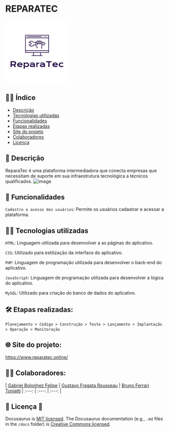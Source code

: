 <!-- ![license](https://user-images.githubusercontent.com/125428490/228728729-18d89fba-74ac-49d9-9b43-9ab1561672b2.png) -->

# REPARATEC 
![](./Reparatec.png)

## ✍🏼 Índice

* [Descrição](#Descrição)
* [Tecnologias utilizadas](#Tecnologias-utilizadas)
* [Funcionalidades](#Funcionalidades-do-projeto)
* [Etapas realizadas](#Etapas-realizadas)
* [Site do projeto](#site-do-projeto)
* [Colaboradores](#Colaboradores)
* [Licença](#Licença)

## 📑 Descrição

ReparaTec é uma plataforma intermediadora que conecta empresas que necessitam de suporte em sua infraestrutura tecnológica a técnicos qualificados.
![image](https://github.com/user-attachments/assets/a63a2ec1-69bb-4ff7-bf31-9e47dcbe17e8)

## 🎯 Funcionalidades

`Cadastro e acesso dos usuários`: Permite os usuários cadastrar e acessar a plataforma.

## 👨‍💻 Tecnologias utilizadas

`HTML`: Linguagem utilizada para desenvolver a as páginas do aplicativo.

`CSS`: Utilizado para estilização da interface do aplicativo.

`PHP`: Linguagem de programação utilizada para desenvolver o back-end do aplicativo.

`JavaScript`: Linguagem de programação utilizada para desenvolver a lógica do aplicativo.

`MySQL`: Utilizado para criação do banco de dados do aplicativo.

## 🛠️ Etapas realizadas:

```
Planejamento > Código > Construção > Teste > Lançamento > Implantação > Operação > Monitoração 
```


## 🌐 Site do projeto:

https://www.reparatec.online/

## 👨‍💼 Colaboradores:

| [Gabriel Bolonhez Felipe](https://github.com/Gabolonhez) | [Gustavo Fragata Rousseau](https://github.com/fr4agata) | [Bruno Ferrari Toniatti](https://github.com/BrunoToniatti)
| :---: | :---: | :---: |

## 🚧 Licença :construction:
Docusaurus is [MIT licensed](./LICENSE).
The Docusaurus documentation (e.g., `.md` files in the `/docs` folder)
is [Creative Commons licensed](./LICENSE-docs).

